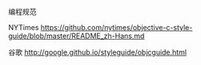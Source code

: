 编程规范

NYTimes
https://github.com/nytimes/objective-c-style-guide/blob/master/README_zh-Hans.md


谷歌
http://google.github.io/styleguide/objcguide.html
